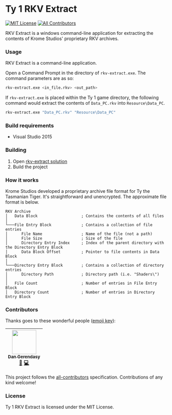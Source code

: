 # Ty 1 RKV Extract
[![MIT License](https://img.shields.io/npm/l/eslint-find-rules.svg?style=flat-square)](http://opensource.org/licenses/MIT)
[![All Contributors](https://img.shields.io/badge/all_contributors-1-orange.svg?style=flat-square)](#contributors)

RKV Extract is a windows command-line application for extracting the contents of Krome Studios' proprietary RKV archives.

### Usage
RKV Extract is a command-line application.

Open a Command Prompt in the directory of `rkv-extract.exe`. The command parameters are as so:
```sh
rkv-extract.exe <in_file.rkv> <out_path>
```

If `rkv-extract.exe` is placed within the Ty 1 game directory, the following command would extract the contents of `Data_PC.rkv` into `Resource\Data_PC`.
```sh
rkv-extract.exe "Data_PC.rkv" "Resource\Data_PC"
```

### Build requirements
* Visual Studio 2015

### Building
1. Open [rkv-extract solution](rkv-extract.sln)
2. Build the project

### How it works
Krome Studios developed a proprietary archive file format for Ty the Tasmanian Tiger. It's straightforward and unencrypted. The approximate file format is below.
```
RKV Archive
│   Data Block                   ; Contains the contents of all files
│   
└───File Entry Block             ; Contains a collection of file entries
│      File Name                 ; Name of the file (not a path)
│      File Size                 ; Size of the file
│      Directory Entry Index     ; Index of the parent directory with the Directory Entry Block
│      Data Block Offset         ; Pointer to file contents in Data Block
│   
└───Directory Entry Block        ; Contains a collection of directory entries
│      Directory Path            ; Directory path (i.e. "Shaders\")
│   
│   File Count                   ; Number of entries in File Entry Block
│   Directory Count              ; Number of entries in Directory Entry Block
```

### Contributors
Thanks goes to these wonderful people ([emoji key](https://github.com/kentcdodds/all-contributors#emoji-key)):

<!-- ALL-CONTRIBUTORS-LIST:START - Do not remove or modify this section -->
| [<img src="https://avatars0.githubusercontent.com/u/2020854?v=3" width="75px;"/><br /><sub>Dan Gerendasy</sub>](https://www.github.com/Dnawrkshp)<br />[📖](https://www.github.com/Dnawrkshp/ty-1-tools/commits?author=Dnawrkshp) [💻](https://www.github.com/Dnawrkshp/ty-1-tools/commits?author=Dnawrkshp)
| :---: |
<!-- ALL-CONTRIBUTORS-LIST:END -->

This project follows the [all-contributors](https://github.com/kentcdodds/all-contributors) specification. Contributions of any kind welcome!

### License
Ty 1 RKV Extract is licensed under the MIT License.

